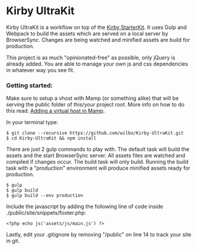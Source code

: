 # Kirby UltraKit

Kirby UltraKit is a workflow on top of the [Kirby StarterKit](https://github.com/getkirby/starterkit/tree/e9d1b84ebf8bba54693e61551dae9f3711e41aa9). It uses Gulp and Webpack to build the assets which are served on a local server by BrowserSync. Changes are being watched and minified assets are build for production.

This project is as much "opinionated-free" as possible, only jQuery is already added. You are able to manage your own js and css dependencies in whatever way you see fit.

### Getting started:

Make sure to setup a vhost with Mamp (or something alike) that will be serving the public folder of this/your project root. More info on how to do this read: [Adding a virtual host in Mamp](https://medium.com/@wilbo/adding-a-virtual-host-in-mamp-for-mac-a6c717cc0475#.hz6nhm20v).

In your terminal type:

    $ git clone --recursive https://github.com/wilbo/Kirby-UltraKit.git
    $ cd Kirby-UltraKit && npm install

There are just 2 gulp commands to play with. The default task will build the assets and the start BrowserSync server. All assets files are watched and compiled if changes occur. The build task will only build. Running the build task with a "production" environment will produce minified assets ready for production.

    $ gulp
    $ gulp build
    $ gulp build --env production

Include the javascript by adding the following line of code inside ./public/site/snippets/footer.php:

    <?php echo js('assets/js/main.js') ?>

Lastly, edit your .gitignore by removing "/public" on line 14 to track your site in git.
